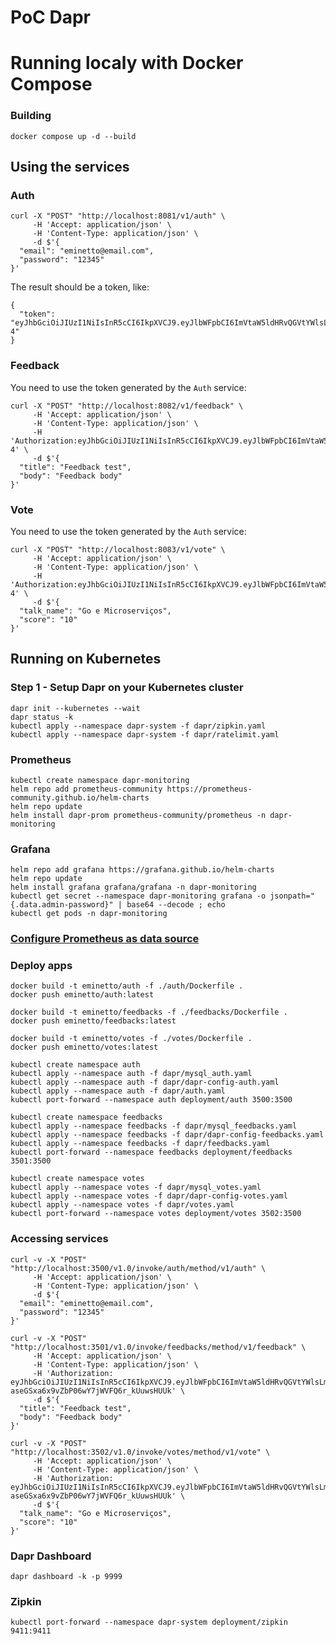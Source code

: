 # PoC Dapr


# Running localy with Docker Compose
### Building

```
docker compose up -d --build
```

## Using the services

### Auth

```
curl -X "POST" "http://localhost:8081/v1/auth" \
     -H 'Accept: application/json' \
     -H 'Content-Type: application/json' \
     -d $'{
  "email": "eminetto@email.com",
  "password": "12345"
}'

```

The result should be a token, like:

```
{
  "token": "eyJhbGciOiJIUzI1NiIsInR5cCI6IkpXVCJ9.eyJlbWFpbCI6ImVtaW5ldHRvQGVtYWlsLmNvbSIsImV4cCI6MTY4MTM0ODQ3MSwiaWF0IjoxNjgxMzQ0ODQxLCJuYmYiOjE2ODEzNDQ4NDF9.GdUiLYqrXeUZNIgHDhGDhGIV1NpN941UiFBqgvSoS-4"
}
```

### Feedback

You need to use the token generated by the ```Auth``` service:

```
curl -X "POST" "http://localhost:8082/v1/feedback" \
     -H 'Accept: application/json' \
     -H 'Content-Type: application/json' \
	 -H 'Authorization:eyJhbGciOiJIUzI1NiIsInR5cCI6IkpXVCJ9.eyJlbWFpbCI6ImVtaW5ldHRvQGVtYWlsLmNvbSIsImV4cCI6MTY4MTM0ODQ3MSwiaWF0IjoxNjgxMzQ0ODQxLCJuYmYiOjE2ODEzNDQ4NDF9.GdUiLYqrXeUZNIgHDhGDhGIV1NpN941UiFBqgvSoS-4' \
     -d $'{
  "title": "Feedback test",
  "body": "Feedback body"
}'
```

### Vote

You need to use the token generated by the ```Auth``` service:

```
curl -X "POST" "http://localhost:8083/v1/vote" \
     -H 'Accept: application/json' \
     -H 'Content-Type: application/json' \
	 -H 'Authorization:eyJhbGciOiJIUzI1NiIsInR5cCI6IkpXVCJ9.eyJlbWFpbCI6ImVtaW5ldHRvQGVtYWlsLmNvbSIsImV4cCI6MTY4MTM0ODQ3MSwiaWF0IjoxNjgxMzQ0ODQxLCJuYmYiOjE2ODEzNDQ4NDF9.GdUiLYqrXeUZNIgHDhGDhGIV1NpN941UiFBqgvSoS-4' \
     -d $'{
  "talk_name": "Go e Microserviços",
  "score": "10"
}'
```


## Running on Kubernetes

### Step 1 - Setup Dapr on your Kubernetes cluster

```
dapr init --kubernetes --wait
dapr status -k
kubectl apply --namespace dapr-system -f dapr/zipkin.yaml
kubectl apply --namespace dapr-system -f dapr/ratelimit.yaml
```

### Prometheus

```
kubectl create namespace dapr-monitoring
helm repo add prometheus-community https://prometheus-community.github.io/helm-charts
helm repo update
helm install dapr-prom prometheus-community/prometheus -n dapr-monitoring
```

### Grafana

```
helm repo add grafana https://grafana.github.io/helm-charts
helm repo update
helm install grafana grafana/grafana -n dapr-monitoring
kubectl get secret --namespace dapr-monitoring grafana -o jsonpath="{.data.admin-password}" | base64 --decode ; echo
kubectl get pods -n dapr-monitoring
```

### [Configure Prometheus as data source](https://docs.dapr.io/operations/monitoring/metrics/grafana/#configure-prometheus-as-data-source)


### Deploy apps

```
docker build -t eminetto/auth -f ./auth/Dockerfile .
docker push eminetto/auth:latest
```

```
docker build -t eminetto/feedbacks -f ./feedbacks/Dockerfile .
docker push eminetto/feedbacks:latest
```

```
docker build -t eminetto/votes -f ./votes/Dockerfile .
docker push eminetto/votes:latest
```

```
kubectl create namespace auth
kubectl apply --namespace auth -f dapr/mysql_auth.yaml
kubectl apply --namespace auth -f dapr/dapr-config-auth.yaml
kubectl apply --namespace auth -f dapr/auth.yaml
kubectl port-forward --namespace auth deployment/auth 3500:3500
```

```
kubectl create namespace feedbacks
kubectl apply --namespace feedbacks -f dapr/mysql_feedbacks.yaml
kubectl apply --namespace feedbacks -f dapr/dapr-config-feedbacks.yaml
kubectl apply --namespace feedbacks -f dapr/feedbacks.yaml
kubectl port-forward --namespace feedbacks deployment/feedbacks 3501:3500
```

```
kubectl create namespace votes
kubectl apply --namespace votes -f dapr/mysql_votes.yaml
kubectl apply --namespace votes -f dapr/dapr-config-votes.yaml
kubectl apply --namespace votes -f dapr/votes.yaml
kubectl port-forward --namespace votes deployment/votes 3502:3500
```

### Accessing services

```
curl -v -X "POST" "http://localhost:3500/v1.0/invoke/auth/method/v1/auth" \
     -H 'Accept: application/json' \
     -H 'Content-Type: application/json' \
     -d $'{
  "email": "eminetto@email.com",
  "password": "12345"
}'
```

```
curl -v -X "POST" "http://localhost:3501/v1.0/invoke/feedbacks/method/v1/feedback" \
     -H 'Accept: application/json' \
     -H 'Content-Type: application/json' \
	 -H 'Authorization: eyJhbGciOiJIUzI1NiIsInR5cCI6IkpXVCJ9.eyJlbWFpbCI6ImVtaW5ldHRvQGVtYWlsLmNvbSIsImV4cCI6MTY4MjY5MDY5MiwiaWF0IjoxNjgyNjg3MDYyLCJuYmYiOjE2ODI2ODcwNjJ9.KSZ9dW-aseGSxa6x9vZbP06wY7jWVFQ6r_kUuwsHUUk' \
     -d $'{
  "title": "Feedback test",
  "body": "Feedback body"
}'
```

```
curl -v -X "POST" "http://localhost:3502/v1.0/invoke/votes/method/v1/vote" \
     -H 'Accept: application/json' \
     -H 'Content-Type: application/json' \
	 -H 'Authorization: eyJhbGciOiJIUzI1NiIsInR5cCI6IkpXVCJ9.eyJlbWFpbCI6ImVtaW5ldHRvQGVtYWlsLmNvbSIsImV4cCI6MTY4MjY5MDY5MiwiaWF0IjoxNjgyNjg3MDYyLCJuYmYiOjE2ODI2ODcwNjJ9.KSZ9dW-aseGSxa6x9vZbP06wY7jWVFQ6r_kUuwsHUUk' \
     -d $'{
  "talk_name": "Go e Microserviços",
  "score": "10"
}'

```
### Dapr Dashboard

```
dapr dashboard -k -p 9999
```

### Zipkin

```
kubectl port-forward --namespace dapr-system deployment/zipkin 9411:9411
```

